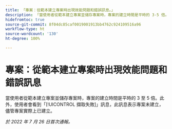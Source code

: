 ```yaml
---
title: 「專案：從範本建立專案時出現效能問題和錯誤訊息。」
description: 「當使用者從範本建立專案並儲存專案時，專案的建立時間是平時的 3-5 倍。此外，使用者會看到「擷取失敗」訊息，此訊息表示專案未建立，儘管專案實際上已建立。」
hidefromtoc: true
source-git-commit: 8f04dc85caf0019001913bb4762c924109516a96
workflow-type: ht
source-wordcount: '130'
ht-degree: 100%

---
```



# 專案：從範本建立專案時出現效能問題和錯誤訊息

當使用者從範本建立專案並儲存專案時，專案的建立時間是平時的 3 至 5 倍。此外，使用者會看到「[!UICONTROL 擷取失敗]」訊息，此訊息表示專案未建立，儘管專案實際上已建立。

_於 2022 年 7 月 26 日首次通報。_


